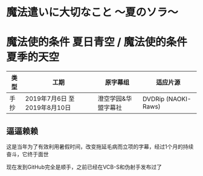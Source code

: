 # 魔法遣いに大切なこと 〜夏のソラ〜
# 魔法使的条件 夏日青空 / 魔法使的条件 夏季的天空
| 类型 | 工期 | 原字幕组 | 适应片源 |
| --- | --- | --- | --- |
| 手抄 | 2019年7月6日 至 2019年8月10日 | 澄空学园&华盟字幕社 | DVDRip (NAOKI-Raws) |

## 逼逼赖赖
这是当年为了有效利用暑假时间，改变拖延毛病而立项的字幕，经过1个月的持续奋斗，它终于面世

现在发到GitHub完全是顺手，之前已经在VCB-S和伪射手发布过了

